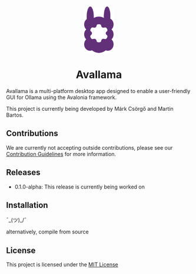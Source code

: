 <p align="center">
  <img src="avallama/Assets/Svg/avallama-logo.svg" alt="Avallama Logo" width="80">
</p>
<h1 align="center">Avallama</h1>


Avallama is a multi-platform desktop app designed to enable a user-friendly GUI for Ollama using the Avalonia framework.

This project is currently being developed by Márk Csörgő and Martin Bartos.

## Contributions

We are currently not accepting outside contributions, please see our [Contribution Guidelines](./CONTRIBUTING.md) for more information.

## Releases

- 0.1.0-alpha: This release is currently being worked on

## Installation

¯\_(ツ)_/¯

alternatively, compile from source

## License

This project is licensed under the [MIT License](./LICENSE)
